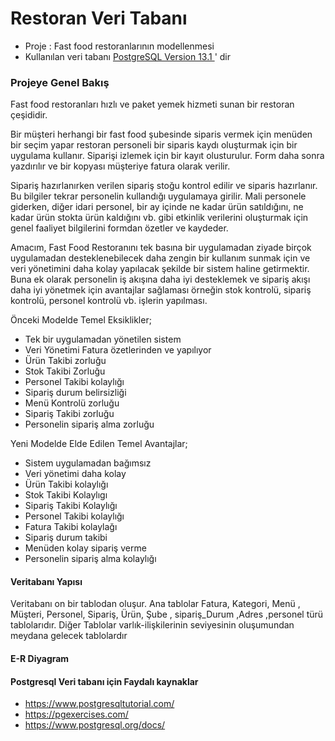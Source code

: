 # Restoran Veri Tabanı
* Proje : Fast food restoranlarının modellenmesi
* Kullanılan veri tabanı [PostgreSQL Version 13.1	](https://www.postgresql.org/) ' dir

### Projeye Genel Bakış


Fast food restoranları hızlı ve paket yemek hizmeti sunan bir restoran çeşididir.
	
Bir müşteri herhangi bir fast food şubesinde siparis vermek için menüden bir seçim yapar restoran personeli bir siparis kaydı oluşturmak için bir uygulama kullanır. Siparişi izlemek için bir kayıt olusturulur. Form daha sonra yazdırılır ve bir kopyası müşteriye fatura olarak verilir. 

Sipariş hazırlanırken verilen sipariş stoğu kontrol edilir ve siparis hazırlanır. Bu bilgiler tekrar personelin kullandığı uygulamaya girilir. Mali personele giderken, diğer idari personel, bir ay içinde ne kadar ürün satıldığını, ne kadar ürün stokta ürün kaldığını vb. gibi etkinlik verilerini oluşturmak için genel faaliyet bilgilerini formdan özetler ve kaydeder. 
	

Amacım, Fast Food Restoranını tek basına bir uygulamadan ziyade birçok uygulamadan desteklenebilecek daha zengin bir kullanım sunmak için ve veri yönetimini daha kolay yapılacak şekilde bir sistem haline getirmektir. Buna ek olarak personelin iş akışına daha iyi desteklemek ve sipariş akışı daha iyi yönetmek için avantajlar sağlaması örneğin stok kontrolü, sipariş kontrolü, personel kontrolü vb. işlerin yapılması.

Önceki Modelde Temel Eksiklikler;

*	Tek bir uygulamadan yönetilen sistem
*	Veri Yönetimi Fatura özetlerinden ve yapılıyor
*	Ürün Takibi zorluğu
*	Stok Takibi Zorluğu
*	Personel Takibi kolaylığı
*	Sipariş durum belirsizliği
*	Menü Kontrolü zorluğu
*	Sipariş Takibi zorluğu
*	Personelin sipariş alma zorluğu


Yeni Modelde Elde Edilen Temel Avantajlar;

*	Sistem uygulamadan bağımsız
*	Veri yönetimi daha kolay
*	Ürün Takibi kolaylığı
*	Stok Takibi Kolaylıgı
*	Sipariş Takibi Kolaylığı
*	Personel Takibi kolaylığı
*	Fatura Takibi kolaylağı
*	Sipariş durum takibi
*	Menüden kolay sipariş verme
*	Personelin sipariş alma kolaylığı



#### Veritabanı Yapısı

Veritabanı on bir tablodan oluşur. Ana tablolar Fatura, Kategori, Menü , Müşteri, Personel, Sipariş, Ürün, Şube , sipariş_Durum ,Adres ,personel türü tablolarıdır. Diğer Tablolar varlık-ilişkilerinin seviyesinin oluşumundan meydana gelecek tablolardır

#### E-R Diyagram

[](https://github.com/cgesgin/fast_food_restaurant_database/blob/main/E-R%20Diyagram%C4%B1/E-R%20Diyagram.png)

#### Postgresql Veri tabanı için Faydalı kaynaklar

* https://www.postgresqltutorial.com/
* https://pgexercises.com/
* https://www.postgresql.org/docs/
